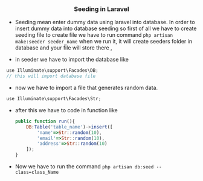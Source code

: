 ### <p align="center">Seeding in Laravel</p>

- Seeding mean enter dummy data using laravel into database. In order to insert dummy data into database seeding so first of all we have to create seeding file to create file we have to run command 
`php artisan make:seeder seeder_name`
when we run it, it will create seeders folder in database and your file will store there , 

- in seeder we have to import the database like
```js
use Illuminate\support\Facades\DB; 
// this will import database file
```
- now we have to import a file that generates random data.
```js
use Illuminate\support\Facades\Str;
```

- after this we have to code in function like

    ```js
    public function run(){
        DB:Table('table_name')->insert([
            'name'=>Str::random(10),
            'email'=>Str::random(10),
            'address'=>Str::random(10)
        ]);
    }
    ```
- Now we have to run the command `php artisan db:seed --class=class_Name`

